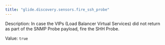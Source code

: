 ```yaml
---
title: "glide.discovery.sensors.fire_ssh_probe"
---
```


Description: In case the VIPs (Load Balancer Virtual Services) did not return as part of the SNMP Probe payload, fire the SHH Probe. 

Value: `true`